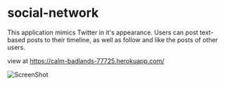 # social-network

This application mimics Twitter in it's appearance. Users can post text-based posts to their timeline, as well as follow and like the posts of other users.

view at https://calm-badlands-77725.herokuapp.com/

![ScreenShot](https://github.com/spwinter000/social-network/tree/main/screenshots/screenshot.PNG)


